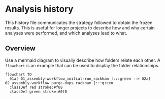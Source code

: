 # Analysis history

This history file communicates the strategy followed to obtain the frozen results.
This is useful for longer projects to describe how and why certain analyses
were performed, and which analyses lead to what.

## Overview

Use a mermaid diagram to visually describe how folders relate each other.
A `flowchart` is an example that can be used to display the folder relationships.

```mermaid
flowchart TD
  01a[ 01_assembly-workflow_initial-run_rackham ]:::green --> 02a[ 02_assembly-workflow_purge-dups_rackham ]:::green
  classDef red stroke:#f00
  classDef green stroke:#0f0
```
